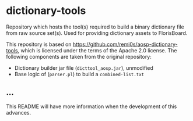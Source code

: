 # dictionary-tools
Repository which hosts the tool(s) required to build a binary dictionary file
from raw source set(s). Used for providing dictionary assets to FlorisBoard.

This repository is based on https://github.com/remi0s/aosp-dictionary-tools,
which is licensed under the terms of the Apache 2.0 license. The following
components are taken from the original repository:

- Dictionary builder jar file (`dicttool_aosp.jar`), unmodified
- Base logic of (`parser.pl`) to build a `combined-list.txt`

## ...
This README will have more information when the development of this advances.
